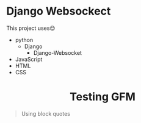 # Django Websockect
This project uses😌

* python
    * Django
        * Django-Websocket
* JavaScript
* HTML
* CSS

<h1 align = "center">Testing GFM</h1>

> Using block quotes  

<script>
alert('hii')
</script>

